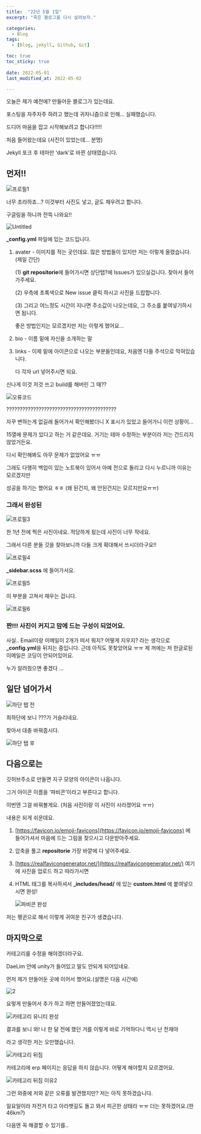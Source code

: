 ```yaml
---
title:  "22년 5월 1일"
excerpt: "죽은 블로그를 다시 살려보자."

categories:
  - Blog
tags:
  - [Blog, jekyll, Github, Git]

toc: true
toc_sticky: true
 
date: 2022-05-01
last_modified_at: 2022-05-02

---
```





오늘은 제가 예전에? 만들어둔 블로그가 있는데요.

포스팅을 자주자주 하려고 했는데 귀차니즘으로 인해... 실패했습니다.

드디어 마음을 잡고 시작해보려고 합니다!!!!!

처음 들어왔는데요 (사진이 있었는데... 분명)

Jekyll 포크 후 테마만 ‘dark’로 바뀐 상태였습니다.

## 먼저!!

![프로필1](https://user-images.githubusercontent.com/102167336/166250365-85987a33-24ba-4edd-8858-03ea5a228976.png)

너무 초라하죠...? 이것부터 사진도 넣고, 글도 채우려고 합니다.

구글링을 하니까 잔뜩 나와요!!

![Untitled](https://user-images.githubusercontent.com/102167336/166250548-a8c4cff9-d098-426b-82aa-683c5cb8428f.png)


**_config.yml** 파일에 있는 코드입니다.

1. avater - 이미지를 적는 곳인데요. 많은 방법들이 있지만 저는 이렇게 올렸습니다.(제일 간단)
    
    (1) **git repositorie**에 들어가시면 상단탭?에 Issues가 있으실겁니다. 찾아서 들어가주세요.
    
    (2) 우측에 초록색으로 New issue 클릭 하시고 사진을 드랍합니다.
    
    (3) 그리고 어느정도 시간이 지나면 주소값이 나오는데요, 그 주소를 붙여넣기하시면 됩니다. 
    
    좋은 방법인지는 모르겠지만 저는 이렇게 했어요... 
    
2. bio - 이름 밑에 자신을 소개하는 말
3. links - 이제 밑에 아이콘으로 나오는 부분들인데요, 처음엔 다들 주석으로 막혀있습니다.
    
    다 각자 url 넣어주시면 되요. 
    

신나게 이것 저것 쓰고 build를 해버린 그 때??

![오류코드](https://user-images.githubusercontent.com/102167336/166250709-b8392c19-16a6-485c-96a6-0b0e391ea774.png)

?????????????????????????????????????????

자꾸 변하는게 없길래 들어가서 확인해봤더니 X 표시가 있었고 들어가니 이런 상황이...

15열에 문제가 있다고 하는 거 같은데요. 거기는 테마 수정하는 부분이라 저는 건드리지 않았거든요.

다시 확인해봐도 아무 문제가 없었어요 ㅠㅠ

그래도 다행히 백업이 있는 노트북이 있어서 아예 전으로 돌리고 다시 누르니까 이유는 모르겠지만

성공을 하기는 했어요 ㅎㅎ (왜 된건지, 왜 안된건지는 모르지만요ㅠㅠ)

### 그래서 완성된

![프로필3](https://user-images.githubusercontent.com/102167336/166250754-ae76aa87-74b8-48e8-965d-f332058e0d8c.png)


한 1년 전에 찍은 사진이네요. 적당하게 됬는데 사진이 너무 작네요.

그래서 다른 분들 깃을 찾아보니까 다들 크게 확대해서 쓰시더라구요!!

![프로필4](https://user-images.githubusercontent.com/102167336/166250840-0e570bf4-24a2-4dd4-83bd-816ed74821f8.png)

 **_sidebar.scss** 에 들어가서요.

![프로필5](https://user-images.githubusercontent.com/102167336/166250849-b4f9fded-8de9-479c-86e9-3fa33e134850.png)

이 부분을 고쳐서 채우는 겁니다.

![프로필6](https://user-images.githubusercontent.com/102167336/166250860-55cc0c4c-2a64-4284-bdf6-98b17df21cbe.png)

### 짠!!! 사진이 커지고 맘에 드는 구성이 되었어요.

사실.. Email이랑 이메일이 2개가 떠서 뭐지? 어떻게 지우지? 라는 생각으로 **_config.yml**을 뒤지는 중입니다. 근데 아직도 못찾았어요 ㅠㅠ 제 꺼에는 저 한글로된 이메일은 코딩이 안되어있어요.

누가 알려줬으면 좋겠다 ... 

## 일단 넘어가서

![하단 탭 전](https://user-images.githubusercontent.com/102167336/166250885-2e90faa8-d23d-4d74-9d1a-a2eae00cc829.png)

최하단에 보니 ???가 거슬리네요.

찾아서 대충 바꿔줍시다. 

![하단 탭 후](https://user-images.githubusercontent.com/102167336/166250892-b9accf2d-16a0-4579-a4c9-67acb0eeec68.png)

## 다음으로는

깃허브주소로 만들면 지구 모양의 아이콘이 나옵니다.

그거 아이콘 이름을 ‘파비콘’이라고 부른다고 합니다. 

이번엔 그걸 바꿔볼게요. (처음 사진이랑 이 사진이 사라졌어요 ㅠㅠ)

내용은 되게 쉬운데요. 

1. [https://favicon.io/emoji-favicons](https://favicon.io/emoji-favicons) 에 들어가셔서 마음에 드는 그림을 찾으시고 다운받아주세요.
2. 압축을 풀고 **repositorie** 가장 바깥에 다 넣어주세요.
3. [https://realfavicongenerator.net/](https://realfavicongenerator.net/) 여기에 사진을 업로드 하고 따라가시면
4. HTML 태그를 복사하셔서 **_includes/head/** 에 있는 **custom.html** 에 붙여넣으시면 완성!
    
   ![파비콘 완성](https://user-images.githubusercontent.com/102167336/166250950-509c89ea-292a-44d4-92a0-0a6a6fe8b3ec.png)
    

저는 펭귄으로 해서 이렇게 귀여운 친구가 생겼습니다.

## 마지막으로

카테고리를 수정을 해야겠더라구요.

DaeLim 안에 unity가 들어있고 말도 안되게 되어있네요.

먼저 제가 만들어둔 곳에 이어서 했어요.(설명은 다음 시간에) 

![2](https://user-images.githubusercontent.com/102167336/166251103-7ab10cd2-e7da-4b16-9da9-e5f95b86467b.png)

요렇게 만들어서 추가 하고 하면 만들어졌었는데요.

![카테고리 유니티 완성](https://user-images.githubusercontent.com/102167336/166251138-ed377846-52ee-4a5d-bb5e-40512ace46c0.png)

결과를 보니 와! 나 한 달 전에 했던 거를 이렇게 바로 기억하다니 역시 난 천재야

라고 생각한 저는 오만했습니다. 

![카테고리 뒤짐](https://user-images.githubusercontent.com/102167336/166251147-789fbe0c-8d2c-402d-b486-4109d460a278.png)

카테고리에 erp 페이지는 응답을 하지 않습니다. 어떻게 해야할지 모르겠어요.

![카테고리 뒤짐 이유2](https://user-images.githubusercontent.com/102167336/166251629-8dd621d5-0a98-4793-ad14-9961901b1fb2.png)


그런 와중에 저와 같은 오류를 발견했지만? 저는 아직 못하겠습니다.

일요일이라 자전거 타고 아라뱃길도 돌고 와서 피곤한 상태라 ㅠㅠ 더는 못하겠어요.(한 46km?)

다음엔 꼭 해결할 수 있기를..

